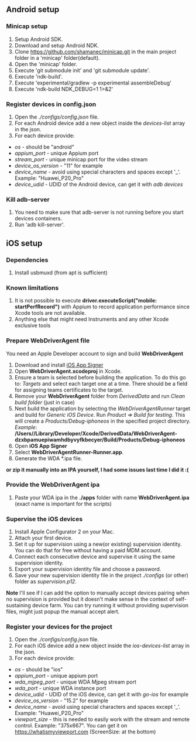 ## Android setup
### Minicap setup
1. Setup Android SDK.  
2. Download and setup Android NDK.  
3. Clone https://github.com/shamanec/minicap.git in the main project folder in a 'minicap' folder(default).  
4. Open the 'minicap' folder.  
5. Execute 'git submodule init' and 'git submodule update'.  
6. Execute 'ndk-build'.  
7. Execute 'experimental/gradlew -p experimental assembleDebug'  
8. Execute 'ndk-build NDK_DEBUG=1 1>&2'

### Register devices in config.json
1. Open the *./configs/config.json* file.  
2. For each Android device add a new object inside the *devices-list* array in the json.  
3. For each device provide:  
  * *os* - should be "android"  
  * *appium_port* - unique Appium port  
  * *stream_port* - unique minicap port for the video stream  
  * *device_os_version* - "11" for example  
  * *device_name* - avoid using special characters and spaces except '_'. Example: "Huawei_P20_Pro"  
  * *device_udid* - UDID of the Android device, can get it with *adb devices*   

### Kill adb-server
1. You need to make sure that adb-server is not running before you start devices containers.  
2. Run 'adb kill-server'.  

## iOS setup
### Dependencies
1. Install usbmuxd (from apt is sufficient)  

### Known limitations
1. It is not possible to execute **driver.executeScript("mobile: startPerfRecord")** with Appium to record application performance since Xcode tools are not available.  
2. Anything else that might need Instruments and any other Xcode exclusive tools  

### Prepare WebDriverAgent file

You need an Apple Developer account to sign and build **WebDriverAgent**

1. Download and install [iOS App Signer](https://dantheman827.github.io/ios-app-signer/)  
2. Open **WebDriverAgent.xcodeproj** in Xcode.  
3. Ensure a team is selected before building the application. To do this go to: *Targets* and select each target one at a time. There should be a field for assigning teams certificates to the target.  
4. Remove your **WebDriverAgent** folder from *DerivedData* and run *Clean build folder* (just in case)  
5. Next build the application by selecting the *WebDriverAgentRunner* target and build for *Generic iOS Device*. Run *Product => Build for testing*. This will create a *Products/Debug-iphoneos* in the specified project directory.  
 *Example*: **/Users/<username>/Library/Developer/Xcode/DerivedData/WebDriverAgent-dzxbpamuepiwamhdbyvyfkbecyer/Build/Products/Debug-iphoneos**  
6. Open **iOS App Signer**  
7. Select **WebDriverAgentRunner-Runner.app**.  
8. Generate the WDA *.ipa file.  

**or zip it manually into an IPA yourself, I had some issues last time I did it :(**

### Provide the WebDriverAgent ipa  
1. Paste your WDA ipa in the **./apps** folder with name **WebDriverAgent.ipa** (exact name is important for the scripts)  

### Supervise the iOS devices  
1. Install Apple Configurator 2 on your Mac.  
2. Attach your first device.  
3. Set it up for supervision using a new(or existing) supervision identity. You can do that for free without having a paid MDM account.  
4. Connect each consecutive device and supervise it using the same supervision identity.  
5. Export your supervision identity file and choose a password.  
6. Save your new supervision identity file in the project *./configs* (or other) folder as *supervision.p12*.  

**Note** I'll see if I can add the option to manually accept devices pairing when no supervision is provided but it doesn't make sense in the context of self-sustaining device farm. You can try running it without providing supervision files, might just popup the manual accept alert.  

### Register your devices for the project
1. Open the *./configs/config.json* file.  
2. For each iOS device add a new object inside the *ios-devices-list* array in the json.  
3. For each device provide:  
  * *os* - should be "ios"  
  * *appium_port* - unique appium port  
  * *wda_mjpeg_port* - unique WDA Mjpeg stream port  
  * *wda_port* - unique WDA instance port  
  * *device_udid* - UDID of the iOS device, can get it with *go-ios* for example  
  * *device_os_version* - "15.2" for example  
  * *device_name* - avoid using special characters and spaces except '_'. Example: "Huawei_P20_Pro"  
  * *viewport_size* - this is needed to easily work with the stream and remote control. Example: "375x667". You can get it on https://whatismyviewport.com (ScreenSize: at the bottom)  